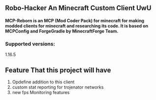 ## Robo-Hacker An Minecraft Custom Client UwU

#### MCP-Reborn is an MCP (Mod Coder Pack) for minecraft for making modded clients for minecraft and researching its code. It is based on MCPConfig and ForgeGradle by MinecraftForge Team.


### Supported versions:
1.16.5

## Feature That this project will have 
1. Opdefine addition to this client
2. custom stat reporting for trojenator networks
3. new fps Monitoring features